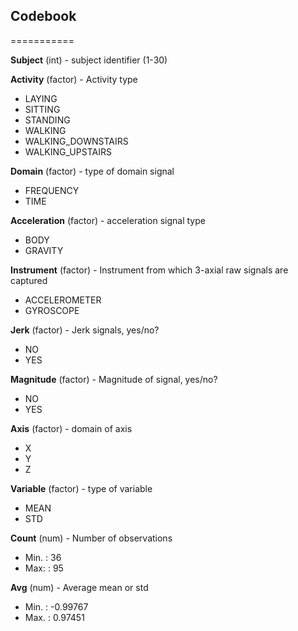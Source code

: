 ## Codebook
===========

**Subject** (int) - subject identifier (1-30)
 	
**Activity** (factor) - Activity type
* LAYING
* SITTING
* STANDING
* WALKING
* WALKING_DOWNSTAIRS
* WALKING_UPSTAIRS

**Domain** (factor) - type of domain signal
* FREQUENCY
* TIME

**Acceleration** (factor) - acceleration signal type
* BODY
* GRAVITY

**Instrument** (factor) - Instrument from which 3-axial raw signals are captured
* ACCELEROMETER
* GYROSCOPE

**Jerk** (factor) - Jerk signals, yes/no?
* NO
* YES

**Magnitude** (factor) - Magnitude of signal, yes/no?
* NO
* YES

**Axis** (factor) - domain of axis
* X
* Y
* Z

**Variable** (factor) - type of variable
* MEAN
* STD

**Count** (num) - Number of observations
* Min. : 36
* Max: : 95

**Avg** (num) - Average mean or std 
* Min. : -0.99767
* Max. :  0.97451

